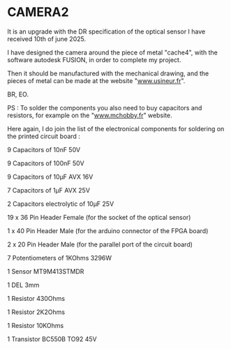 # CAMERA2
It is an upgrade with the DR specification of the optical sensor I have received 10th of june 2025.

I have designed the camera around the piece of metal "cache4", with the software autodesk FUSION, in order to complete my project.

Then it should be manufactured with the mechanical drawing, and the pieces of metal can be made at the website "www.usineur.fr".

BR, EO.

PS :  To solder the components you also need to buy capacitors and resistors, for example on the "www.mchobby.fr" website.

Here again, I do join the list of the electronical components for soldering on the printed circuit board :

9 Capacitors of 10nF 50V

9 Capacitors of 100nF 50V

9 Capacitors of 10µF AVX 16V

7 Capacitors of 1µF AVX 25V

2 Capacitors electrolytic of 10µF 25V

19 x 36 Pin Header Female (for the socket of the optical sensor)

1 x 40 Pin Header Male (for the arduino connector of the FPGA board)

2 x 20 Pin Header Male (for the parallel port of the circuit board)

7 Potentiometers of 1KOhms 3296W

1 Sensor MT9M413STMDR

1 DEL 3mm

1 Resistor 430Ohms

1 Resistor 2K2Ohms

1 Resistor 10KOhms

1 Transistor BC550B TO92 45V
